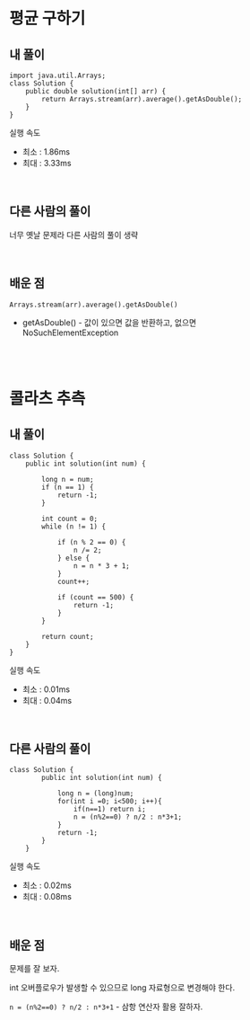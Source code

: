 # 평균 구하기

## 내 풀이

```
import java.util.Arrays;
class Solution {
    public double solution(int[] arr) {
        return Arrays.stream(arr).average().getAsDouble();
    }
}
```

실행 속도
- 최소 : 1.86ms
- 최대 : 3.33ms

<br/>

## 다른 사람의 풀이

너무 옛날 문제라 다른 사람의 풀이 생략

<br/>

## 배운 점

`Arrays.stream(arr).average().getAsDouble()`

- getAsDouble() - 값이 있으면 값을 반환하고, 없으면 NoSuchElementException

<br/>
<br/>

# 콜라츠 추측

## 내 풀이

```
class Solution {
    public int solution(int num) {
        
        long n = num;
        if (n == 1) {
            return -1;
        }

        int count = 0;
        while (n != 1) {

            if (n % 2 == 0) {
                n /= 2;
            } else {
                n = n * 3 + 1;
            }
            count++;

            if (count == 500) {
                return -1;
            }
        }

        return count;
    }
}
```

실행 속도
- 최소 : 0.01ms
- 최대 : 0.04ms

<br/>

## 다른 사람의 풀이

```
class Solution {
        public int solution(int num) {

            long n = (long)num;
            for(int i =0; i<500; i++){
                if(n==1) return i;
                n = (n%2==0) ? n/2 : n*3+1;
            }
            return -1;
        }
    }
```

실행 속도
- 최소 : 0.02ms
- 최대 : 0.08ms

<br/>

## 배운 점

문제를 잘 보자.

int 오버플로우가 발생할 수 있으므로 long 자료형으로 변경해야 한다.

`n = (n%2==0) ? n/2 : n*3+1` - 삼항 연산자 활용 잘하자.